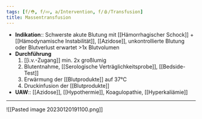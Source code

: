 ```yaml
---
tags: [f/⛑️, f/💤, a/Intervention, f/🩸/Transfusion]
title: Massentransfusion
---
```

- **Indikation**:: Schwerste akute Blutung mit [[Hämorrhagischer Schock]] + [[Hämodynamische Instabilität]], [[Azidose]], unkontrollierte Blutung oder Blutverlust erwartet >1x Blutvolumen
- **Durchführung**
	1. [[i.v.-Zugang]] min. 2x großlumig
	2. Blutentnahme, [[Serologische Verträglichkeitsprobe]], [[Bedside-Test]]
	3. Erwärmung der [[Blutprodukte]] auf 37°C
	4. Druckinfusion der [[Blutprodukte]]
- **UAW**:: [[Azidose]], [[Hypothermie]], Koagulopathie, [[Hyperkaliämie]]
---
![[Pasted image 20230120191100.png]]